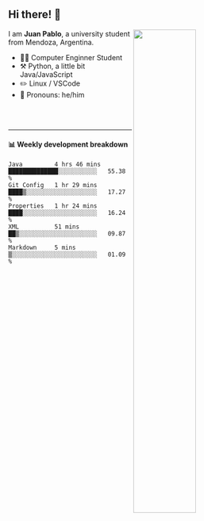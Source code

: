 ## Hi there! :wave:

[<img align="right" width="50%" src="https://github-readme-stats.vercel.app/api?username=juampi20&theme=dark&show_icons=true">](https://metrics.lecoq.io/juampi20?template=classic)

I am **Juan Pablo**, a university student from Mendoza, Argentina.

-   :man_student: Computer Enginner Student
-   :hammer_and_pick: Python, a little bit Java/JavaScript
-   :pencil2: Linux / VSCode
-   :man: Pronouns: he/him

<br/><br/>

---

#### :bar_chart: Weekly development breakdown

<!--START_SECTION:waka-->
```text
Java         4 hrs 46 mins   ██████████████░░░░░░░░░░░   55.38 % 
Git Config   1 hr 29 mins    ████▒░░░░░░░░░░░░░░░░░░░░   17.27 % 
Properties   1 hr 24 mins    ████░░░░░░░░░░░░░░░░░░░░░   16.24 % 
XML          51 mins         ██▒░░░░░░░░░░░░░░░░░░░░░░   09.87 % 
Markdown     5 mins          ▒░░░░░░░░░░░░░░░░░░░░░░░░   01.09 % 
```
<!--END_SECTION:waka-->
